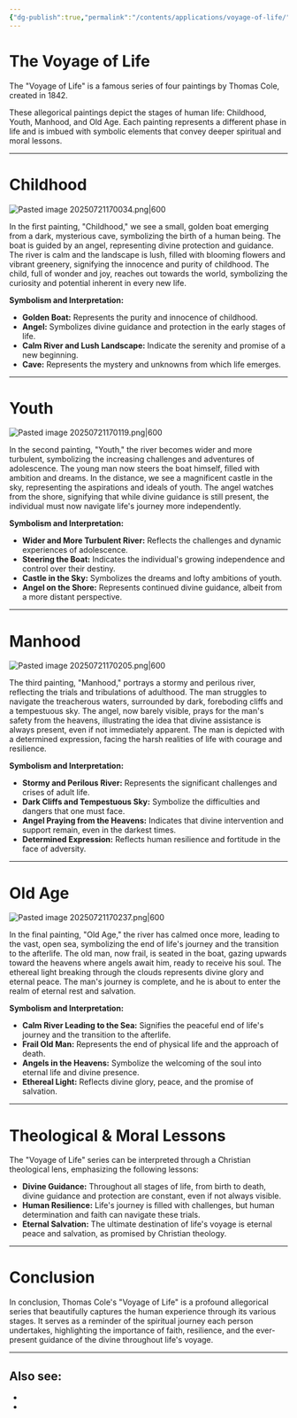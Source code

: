 ```yaml
---
{"dg-publish":true,"permalink":"/contents/applications/voyage-of-life/","noteIcon":"","created":"2025-07-21T16:59:33.716+08:00"}
---
```


# The Voyage of Life

The "Voyage of Life" is a famous series of four paintings by Thomas Cole, created in 1842.

These allegorical paintings depict the stages of human life: Childhood, Youth, Manhood, and Old Age. Each painting represents a different phase in life and is imbued with symbolic elements that convey deeper spiritual and moral lessons.

---
# Childhood

![Pasted image 20250721170034.png|600](/img/user/Attachments/Pasted%20image%2020250721170034.png)

In the first painting, "Childhood," we see a small, golden boat emerging from a dark, mysterious cave, symbolizing the birth of a human being. The boat is guided by an angel, representing divine protection and guidance. The river is calm and the landscape is lush, filled with blooming flowers and vibrant greenery, signifying the innocence and purity of childhood. The child, full of wonder and joy, reaches out towards the world, symbolizing the curiosity and potential inherent in every new life.

**Symbolism and Interpretation:**

- **Golden Boat:** Represents the purity and innocence of childhood.
- **Angel:** Symbolizes divine guidance and protection in the early stages of life.
- **Calm River and Lush Landscape:** Indicate the serenity and promise of a new beginning.
- **Cave:** Represents the mystery and unknowns from which life emerges.

---
# Youth

![Pasted image 20250721170119.png|600](/img/user/Attachments/Pasted%20image%2020250721170119.png)

In the second painting, "Youth," the river becomes wider and more turbulent, symbolizing the increasing challenges and adventures of adolescence. The young man now steers the boat himself, filled with ambition and dreams. In the distance, we see a magnificent castle in the sky, representing the aspirations and ideals of youth. The angel watches from the shore, signifying that while divine guidance is still present, the individual must now navigate life's journey more independently.

**Symbolism and Interpretation:**

- **Wider and More Turbulent River:** Reflects the challenges and dynamic experiences of adolescence.
- **Steering the Boat:** Indicates the individual's growing independence and control over their destiny.
- **Castle in the Sky:** Symbolizes the dreams and lofty ambitions of youth.
- **Angel on the Shore:** Represents continued divine guidance, albeit from a more distant perspective.

---
# Manhood

![Pasted image 20250721170205.png|600](/img/user/Attachments/Pasted%20image%2020250721170205.png)


The third painting, "Manhood," portrays a stormy and perilous river, reflecting the trials and tribulations of adulthood. The man struggles to navigate the treacherous waters, surrounded by dark, foreboding cliffs and a tempestuous sky. The angel, now barely visible, prays for the man's safety from the heavens, illustrating the idea that divine assistance is always present, even if not immediately apparent. The man is depicted with a determined expression, facing the harsh realities of life with courage and resilience.

**Symbolism and Interpretation:**

- **Stormy and Perilous River:** Represents the significant challenges and crises of adult life.
- **Dark Cliffs and Tempestuous Sky:** Symbolize the difficulties and dangers that one must face.
- **Angel Praying from the Heavens:** Indicates that divine intervention and support remain, even in the darkest times.
- **Determined Expression:** Reflects human resilience and fortitude in the face of adversity.

---
# Old Age

![Pasted image 20250721170237.png|600](/img/user/Attachments/Pasted%20image%2020250721170237.png)

In the final painting, "Old Age," the river has calmed once more, leading to the vast, open sea, symbolizing the end of life's journey and the transition to the afterlife. The old man, now frail, is seated in the boat, gazing upwards toward the heavens where angels await him, ready to receive his soul. The ethereal light breaking through the clouds represents divine glory and eternal peace. The man's journey is complete, and he is about to enter the realm of eternal rest and salvation.

**Symbolism and Interpretation:**

- **Calm River Leading to the Sea:** Signifies the peaceful end of life's journey and the transition to the afterlife.
- **Frail Old Man:** Represents the end of physical life and the approach of death.
- **Angels in the Heavens:** Symbolize the welcoming of the soul into eternal life and divine presence.
- **Ethereal Light:** Reflects divine glory, peace, and the promise of salvation.

---
# Theological & Moral Lessons

The "Voyage of Life" series can be interpreted through a Christian theological lens, emphasizing the following lessons:

- **Divine Guidance:** Throughout all stages of life, from birth to death, divine guidance and protection are constant, even if not always visible.
- **Human Resilience:** Life's journey is filled with challenges, but human determination and faith can navigate these trials.
- **Eternal Salvation:** The ultimate destination of life's voyage is eternal peace and salvation, as promised by Christian theology.

---
# Conclusion

In conclusion, Thomas Cole's "Voyage of Life" is a profound allegorical series that beautifully captures the human experience through its various stages. It serves as a reminder of the spiritual journey each person undertakes, highlighting the importance of faith, resilience, and the ever-present guidance of the divine throughout life's voyage.

<script> var refTagger = { settings: { bibleVersion: 'KJV', tooltipStyle: 'dark' } }; (function(d, t) { var n=d.querySelector('[nonce]'); refTagger.settings.nonce = n && (n.nonce||n.getAttribute('nonce')); var g = d.createElement(t), s = d.getElementsByTagName(t)[0]; g.src = 'https://api.reftagger.com/v2/RefTagger.js'; g.nonce = refTagger.settings.nonce; s.parentNode.insertBefore(g, s); }(document, 'script')); </script>

---
Also see:
- 
- 
- 